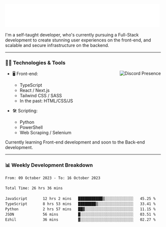 <img src="assets/wave.svg" alt=":wave:" />

I'm a self-taught developer, who's currently pursuing a Full-Stack development to create stunning user experiences on the front-end, and scalable and secure infrastructure on the backend.

---

### 🧑‍💻 Technologies & Tools

<a href="https://discord.com/users/414304208649453568" target="_blank" rel="nofollow">
   <img src="https://lanyard-profile-readme.vercel.app/api/414304208649453568?idleMessage=Probably%20doing%20something%20else..." alt="Discord Presence" align="right">
</a>

- 🖥️ Front-end:

  - TypeScript
  - React / Next.js
  - Tailwind CSS / SASS
  - In the past: HTML/CSS/JS

- 🛠 Scripting:

  - Python
  - PowerShell
  - Web Scraping / Selenium

Currently learning Front-end development and soon to the Back-end development.

---

### 📊 Weekly Development Breakdown

<!-- ![ccrsxx's GitHub Stats](https://github-readme-stats.vercel.app/api?username=ccrsxx&count_private=true&theme=tokyonight) -->
<!-- ![ccrsxx's Top Langs](https://github-readme-stats.vercel.app/api/top-langs/?username=ccrsxx&hide=lua,java,html&theme=tokyonight) -->

<!--START_SECTION:waka-->

```txt
From: 09 October 2023 - To: 16 October 2023

Total Time: 26 hrs 36 mins

JavaScript       12 hrs 2 mins   ███████████▒░░░░░░░░░░░░░   45.25 %
TypeScript       8 hrs 53 mins   ████████▒░░░░░░░░░░░░░░░░   33.41 %
Python           2 hrs 57 mins   ██▓░░░░░░░░░░░░░░░░░░░░░░   11.15 %
JSON             56 mins         █░░░░░░░░░░░░░░░░░░░░░░░░   03.51 %
Ezhil            36 mins         ▓░░░░░░░░░░░░░░░░░░░░░░░░   02.27 %
```

<!--END_SECTION:waka-->
